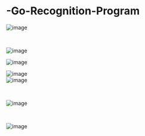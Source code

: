 # -Go-Recognition-Program

![image](https://github.com/whdcks2252/-Go-Recognition-Program/assets/66254633/d10f8e46-c4bc-4a4b-bcb1-1175e68ce5b8)

<br/>

![image](https://github.com/whdcks2252/-Go-Recognition-Program/assets/66254633/ff396870-9fe8-41a7-9946-55b21cda6eec)
<br/>

![image](https://github.com/whdcks2252/-Go-Recognition-Program/assets/66254633/8c5fdb7d-f04f-41f3-8788-bc65eea2c96c)
<br/>

![image](https://github.com/whdcks2252/-Go-Recognition-Program/assets/66254633/8a16120b-ae7e-45df-9d92-4721c3c80ba1)
<br/>
![image](https://github.com/whdcks2252/-Go-Recognition-Program/assets/66254633/c4081524-6172-435c-a671-3f159d21be23)


<br/>

![image](https://github.com/whdcks2252/-Go-Recognition-Program/assets/66254633/3998a604-c894-45be-930b-737f254e3876)

<br/>

![image](https://github.com/whdcks2252/-Go-Recognition-Program/assets/66254633/3c57557c-52e7-499d-8150-755bd1b8c5a6)

<br/>
